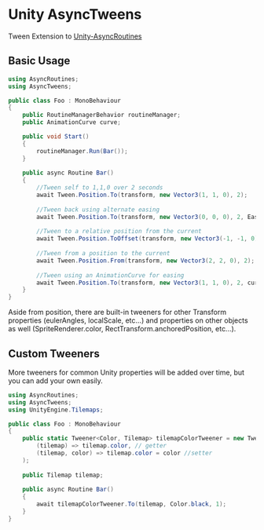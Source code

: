 # Unity AsyncTweens
Tween Extension to [Unity-AsyncRoutines](https://github.com/tomblind/unity-async-routines)

## Basic Usage
```cs
using AsyncRoutines;
using AsyncTweens;

public class Foo : MonoBehaviour
{
    public RoutineManagerBehavior routineManager;
    public AnimationCurve curve;

    public void Start()
    {
        routineManager.Run(Bar());
    }
    
    public async Routine Bar()
    {
        //Tween self to 1,1,0 over 2 seconds
        await Tween.Position.To(transform, new Vector3(1, 1, 0), 2);
        
        //Tween back using alternate easing
        await Tween.Position.To(transform, new Vector3(0, 0, 0), 2, Easing.QuadInOut);
        
        //Tween to a relative position from the current
        await Tween.Position.ToOffset(transform, new Vector3(-1, -1, 0), 2);
        
        //Tween from a position to the current
        await Tween.Position.From(transform, new Vector3(2, 2, 0), 2);
        
        //Tween using an AnimationCurve for easing
        await Tween.Position.To(transform, new Vector3(1, 1, 0), 2, curve.Evaluate);
    }
}
```

Aside from position, there are built-in tweeners for other Transform properties (eulerAngles, localScale, etc...) and properties on other objects as well (SpriteRenderer.color, RectTransform.anchoredPosition, etc...).

## Custom Tweeners
More tweeners for common Unity properties will be added over time, but you can add your own easily.
```cs
using AsyncRoutines;
using AsyncTweens;
using UnityEngine.Tilemaps;

public class Foo : MonoBehaviour
{
    public static Tweener<Color, Tilemap> tilemapColorTweener = new Tweener<Color, Tilemap>(
        (tilemap) => tilemap.color, // getter
        (tilemap, color) => tilemap.color = color //setter
    );
    
    public Tilemap tilemap;
    
    public async Routine Bar()
    {
        await tilemapColorTweener.To(tilemap, Color.black, 1);
    }
}
```

